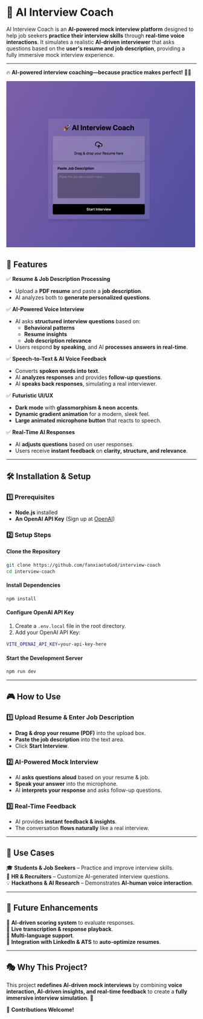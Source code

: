 # 🎤 AI Interview Coach

AI Interview Coach is an **AI-powered mock interview platform** designed to help job seekers **practice their interview skills** through **real-time voice interactions**. It simulates a realistic **AI-driven interviewer** that asks questions based on the **user's resume and job description**, providing a fully immersive mock interview experience.

---

🔥 **AI-powered interview coaching—because practice makes perfect!** 🎤💼

<img src="./public/pic2.png" alt="Project Screenshot" width="500">

## 🚀 Features

✅ **Resume & Job Description Processing**
- Upload a **PDF resume** and paste a **job description**.
- AI analyzes both to **generate personalized questions**.

✅ **AI-Powered Voice Interview**
- AI asks **structured interview questions** based on:
    - **Behavioral patterns**
    - **Resume insights**
    - **Job description relevance**
- Users respond **by speaking**, and AI **processes answers in real-time**.

✅ **Speech-to-Text & AI Voice Feedback**
- Converts **spoken words into text**.
- AI **analyzes responses** and provides **follow-up questions**.
- AI **speaks back responses**, simulating a real interviewer.

✅ **Futuristic UI/UX**
- **Dark mode** with **glassmorphism & neon accents**.
- **Dynamic gradient animation** for a modern, sleek feel.
- **Large animated microphone button** that reacts to speech.

✅ **Real-Time AI Responses**
- AI **adjusts questions** based on user responses.
- Users receive **instant feedback** on **clarity, structure, and relevance**.

---

## 🛠️ Installation & Setup

### 1️⃣ Prerequisites
- **Node.js** installed
- **An OpenAI API Key** (Sign up at [OpenAI](https://openai.com/))

### 2️⃣ Setup Steps

#### Clone the Repository
```bash
git clone https://github.com/fanxiaotuGod/interview-coach
cd interview-coach
```

#### Install Dependencies
```bash
npm install
```

#### Configure OpenAI API Key
1. Create a `.env.local` file in the root directory.
2. Add your OpenAI API Key:
```bash
VITE_OPENAI_API_KEY=your-api-key-here
```

#### Start the Development Server
```bash
npm run dev
```

---

## 🎮 How to Use

### 1️⃣ Upload Resume & Enter Job Description
- **Drag & drop your resume (PDF)** into the upload box.
- **Paste the job description** into the text area.
- Click **Start Interview**.

### 2️⃣ AI-Powered Mock Interview
- AI **asks questions aloud** based on your resume & job.
- **Speak your answer** into the microphone.
- AI **interprets your response** and asks follow-up questions.

### 3️⃣ Real-Time Feedback
- AI provides **instant feedback & insights**.
- The conversation **flows naturally** like a real interview.

---

## 🎯 Use Cases
🎓 **Students & Job Seekers** – Practice and improve interview skills.  
🤖 **HR & Recruiters** – Customize AI-generated interview questions.  
💡 **Hackathons & AI Research** – Demonstrates **AI-human voice interaction**.

---

## 📌 Future Enhancements
🔹 **AI-driven scoring system** to evaluate responses.  
🔹 **Live transcription & response playback**.  
🔹 **Multi-language support**.  
🔹 **Integration with LinkedIn & ATS** to **auto-optimize resumes**.

---

## 🎭 Why This Project?
This project **redefines AI-driven mock interviews** by combining **voice interaction, AI-driven insights, and real-time feedback** to create a **fully immersive interview simulation**. 🚀

🔹 **Contributions Welcome!**  

